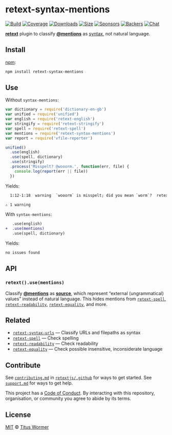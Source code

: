 # retext-syntax-mentions

[![Build][build-badge]][build]
[![Coverage][coverage-badge]][coverage]
[![Downloads][downloads-badge]][downloads]
[![Size][size-badge]][size]
[![Sponsors][sponsors-badge]][collective]
[![Backers][backers-badge]][collective]
[![Chat][chat-badge]][chat]

[**retext**][retext] plugin to classify
[**@mentions**](https://github.com/blog/821) as [syntax][source], not natural
language.

## Install

[npm][]:

```sh
npm install retext-syntax-mentions
```

## Use

Without `syntax-mentions`:

```js
var dictionary = require('dictionary-en-gb')
var unified = require('unified')
var english = require('retext-english')
var stringify = require('retext-stringify')
var spell = require('retext-spell')
var mentions = require('retext-syntax-mentions')
var report = require('vfile-reporter')

unified()
  .use(english)
  .use(spell, dictionary)
  .use(stringify)
  .process('Misspelt? @wooorm.', function(err, file) {
    console.log(report(err || file))
  })
```

Yields:

```txt
  1:12-1:18  warning  `wooorm` is misspelt; did you mean `worm`?  retext-spell  retext-spell

⚠ 1 warning
```

With `syntax-mentions`:

```diff
   .use(english)
+  .use(mentions)
   .use(spell, dictionary)
```

Yields:

```txt
no issues found
```

## API

### `retext().use(mentions)`

Classify [**@mentions**](https://github.com/blog/821) as [**source**][source],
which represent “external (ungrammatical) values” instead of natural language.
This hides mentions from [`retext-spell`][spell],
[`retext-readability`][readability], [`retext-equality`][equality], and more.

## Related

*   [`retext-syntax-urls`][syntax-urls]
    — Classify URLs and filepaths as syntax
*   [`retext-spell`][spell]
    — Check spelling
*   [`retext-readability`][readability]
    — Check readability
*   [`retext-equality`][equality]
    — Check possible insensitive, inconsiderate language

## Contribute

See [`contributing.md`][contributing] in [`retextjs/.github`][health] for ways
to get started.
See [`support.md`][support] for ways to get help.

This project has a [Code of Conduct][coc].
By interacting with this repository, organisation, or community you agree to
abide by its terms.

## License

[MIT][license] © [Titus Wormer][author]

<!-- Definitions -->

[build-badge]: https://img.shields.io/travis/retextjs/retext-syntax-mentions.svg

[build]: https://travis-ci.org/retextjs/retext-syntax-mentions

[coverage-badge]: https://img.shields.io/codecov/c/github/retextjs/retext-syntax-mentions.svg

[coverage]: https://codecov.io/github/retextjs/retext-syntax-mentions

[downloads-badge]: https://img.shields.io/npm/dm/retext-syntax-mentions.svg

[downloads]: https://www.npmjs.com/package/retext-syntax-mentions

[size-badge]: https://img.shields.io/bundlephobia/minzip/retext-syntax-mentions.svg

[size]: https://bundlephobia.com/result?p=retext-syntax-mentions

[sponsors-badge]: https://opencollective.com/unified/sponsors/badge.svg

[backers-badge]: https://opencollective.com/unified/backers/badge.svg

[collective]: https://opencollective.com/unified

[chat-badge]: https://img.shields.io/badge/join%20the%20community-on%20spectrum-7b16ff.svg

[chat]: https://spectrum.chat/unified/retext

[npm]: https://docs.npmjs.com/cli/install

[health]: https://github.com/retextjs/.github

[contributing]: https://github.com/retextjs/.github/blob/master/contributing.md

[support]: https://github.com/retextjs/.github/blob/master/support.md

[coc]: https://github.com/retextjs/.github/blob/master/code-of-conduct.md

[license]: license

[author]: https://wooorm.com

[retext]: https://github.com/retextjs/retext

[source]: https://github.com/syntax-tree/nlcst#source

[spell]: https://github.com/retextjs/retext-spell

[readability]: https://github.com/retextjs/retext-readability

[equality]: https://github.com/retextjs/retext-equality

[syntax-urls]: https://github.com/retextjs/retext-syntax-urls
